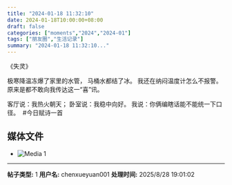 ```yaml
---
title: "2024-01-18 11:32:10"
date: 2024-01-18T10:00:00+08:00
draft: false
categories: ["moments","2024","2024-01"]
tags: ["朋友圈","生活记录"]
summary: "2024-01-18 11:32:10..."
---
```


《失灵》

极寒降温冻爆了家里的水管，
马桶水都结了冰。
我还在纳闷温度计怎么不报警。
原来是都不敢向我传达这一“喜”讯。

客厅说：我热火朝天；
卧室说：我稳中向好。
我说：你俩编瞎话能不能统一下口径。
​
​#今日赋诗一首

## 媒体文件

- ![Media 1](/Moments/photos/2024-01-18/202401181132100.jpg)

---

**帖子类型:** 1
**用户名:** chenxueyuan001
**处理时间:** 2025/8/28 19:01:02